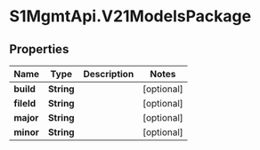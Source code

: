# S1MgmtApi.V21ModelsPackage

## Properties
Name | Type | Description | Notes
------------ | ------------- | ------------- | -------------
**build** | **String** |  | [optional] 
**fileId** | **String** |  | [optional] 
**major** | **String** |  | [optional] 
**minor** | **String** |  | [optional] 


